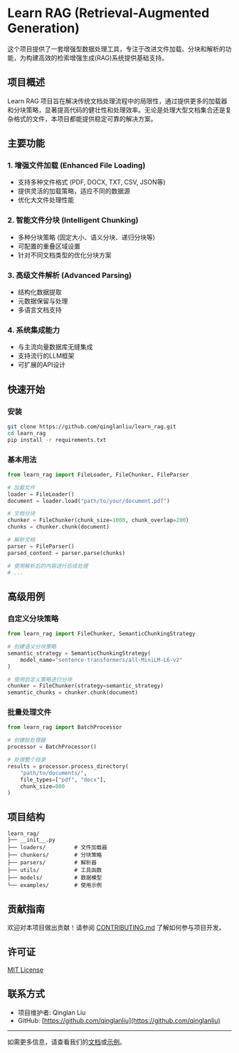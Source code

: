 

# Learn RAG (Retrieval-Augmented Generation)

这个项目提供了一套增强型数据处理工具，专注于改进文件加载、分块和解析的功能，为构建高效的检索增强生成(RAG)系统提供基础支持。

## 项目概述

Learn RAG 项目旨在解决传统文档处理流程中的局限性，通过提供更多的加载器和分块策略，显著提高代码的健壮性和处理效率。无论是处理大型文档集合还是复杂格式的文件，本项目都能提供稳定可靠的解决方案。

## 主要功能

### 1. 增强文件加载 (Enhanced File Loading)
- 支持多种文件格式 (PDF, DOCX, TXT, CSV, JSON等)
- 提供灵活的加载策略，适应不同的数据源
- 优化大文件处理性能

### 2. 智能文件分块 (Intelligent Chunking)
- 多种分块策略 (固定大小、语义分块、递归分块等)
- 可配置的重叠区域设置
- 针对不同文档类型的优化分块方案

### 3. 高级文件解析 (Advanced Parsing)
- 结构化数据提取
- 元数据保留与处理
- 多语言文档支持

### 4. 系统集成能力
- 与主流向量数据库无缝集成
- 支持流行的LLM框架
- 可扩展的API设计

## 快速开始

### 安装

```bash
git clone https://github.com/qinglanliu/learn_rag.git
cd learn_rag
pip install -r requirements.txt
```

### 基本用法

```python
from learn_rag import FileLoader, FileChunker, FileParser

# 加载文件
loader = FileLoader()
document = loader.load("path/to/your/document.pdf")

# 文档分块
chunker = FileChunker(chunk_size=1000, chunk_overlap=200)
chunks = chunker.chunk(document)

# 解析文档
parser = FileParser()
parsed_content = parser.parse(chunks)

# 使用解析后的内容进行后续处理
# ...
```

## 高级用例

### 自定义分块策略

```python
from learn_rag import FileChunker, SemanticChunkingStrategy

# 创建语义分块策略
semantic_strategy = SemanticChunkingStrategy(
    model_name="sentence-transformers/all-MiniLM-L6-v2"
)

# 使用自定义策略进行分块
chunker = FileChunker(strategy=semantic_strategy)
semantic_chunks = chunker.chunk(document)
```

### 批量处理文件

```python
from learn_rag import BatchProcessor

# 创建批处理器
processor = BatchProcessor()

# 处理整个目录
results = processor.process_directory(
    "path/to/documents/",
    file_types=["pdf", "docx"],
    chunk_size=800
)
```

## 项目结构

```
learn_rag/
├── __init__.py
├── loaders/         # 文件加载器
├── chunkers/        # 分块策略
├── parsers/         # 解析器
├── utils/           # 工具函数
├── models/          # 数据模型
└── examples/        # 使用示例
```

## 贡献指南

欢迎对本项目做出贡献！请参阅 [CONTRIBUTING.md](CONTRIBUTING.md) 了解如何参与项目开发。

## 许可证

[MIT License](LICENSE)

## 联系方式

- 项目维护者: Qinglan Liu
- GitHub: [https://github.com/qinglanliu](https://github.com/qinglanliu)

---

如需更多信息，请查看我们的[文档](docs/README.md)或[示例](examples/)。
